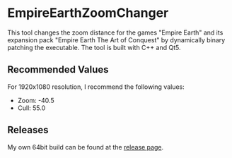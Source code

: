 # EmpireEarthZoomChanger

This tool changes the zoom distance for the games "Empire Earth" and its expansion pack "Empire Earth The Art of Conquest" by dynamically binary patching the executable.
The tool is built with C++ and Qt5.

## Recommended Values
For 1920x1080 resolution, I recommend the following values:
- Zoom: -40.5
- Cull: 55.0

## Releases
My own 64bit build can be found at the [release page](https://github.com/j-frei/EmpireEarthZoomChanger/releases).
